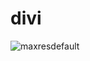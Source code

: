 # divi
![maxresdefault](https://github.com/user-attachments/assets/e43078d8-dd76-4705-91f2-1ea33f107414)
